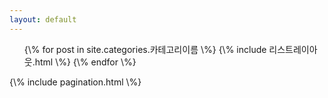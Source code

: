 ```yaml
---
layout: default
---
```


<ul id="post-list">
    {\% for post in site.categories.카테고리이름 \%}
        {\% include 리스트레이아웃.html \%}
    {\% endfor \%}
</ul>
{\% include pagination.html \%}